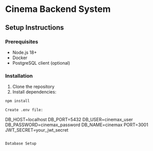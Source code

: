 # Cinema Backend System

## Setup Instructions

### Prerequisites
- Node.js 18+
- Docker
- PostgreSQL client (optional)

### Installation
1. Clone the repository
2. Install dependencies:
```bash
npm install

Create .env file:

```
DB_HOST=localhost
DB_PORT=5432
DB_USER=cinemax_user
DB_PASSWORD=cinemax_password
DB_NAME=cinemax
PORT=3001
JWT_SECRET=your_jwt_secret
```

Database Setup